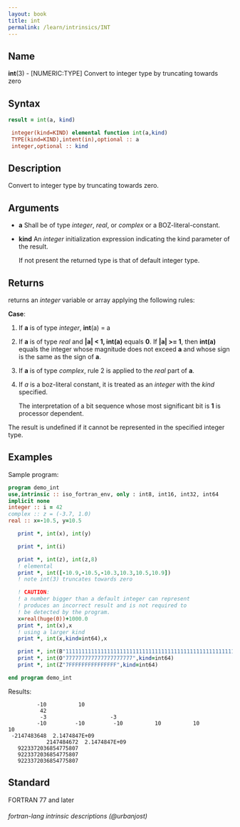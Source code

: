 ```yaml
---
layout: book
title: int
permalink: /learn/intrinsics/INT
---
```

## __Name__

__int__(3) - \[NUMERIC:TYPE\] Convert to integer type by truncating towards zero

## __Syntax__
```fortran
result = int(a, kind)

 integer(kind=KIND) elemental function int(a,kind)
 TYPE(kind=KIND),intent(in),optional :: a
 integer,optional :: kind
```
## __Description__

Convert to integer type by truncating towards zero.

## __Arguments__

  - __a__
    Shall be of type _integer_, _real_, or _complex_ or a BOZ-literal-constant.

  - __kind__
    An _integer_ initialization expression indicating the kind
    parameter of the result.

    If not present the returned type is that of default integer type.

## __Returns__

returns an _integer_ variable or array applying the following rules:

 __Case__:

 1.  If __a__ is of type _integer_, __int__(a) = a

 2.  If __a__ is of type _real_ and __|a| \< 1, int(a)__ equals __0__. If __|a| \>=
     1__, then __int(a)__ equals the integer whose magnitude does not exceed
     __a__ and whose sign is the same as the sign of __a__.

 3.  If __a__ is of type _complex_, rule 2 is applied to the _real_ part of __a__.

 4.  If _a_ is a boz-literal constant, it is treated as an _integer_
     with the _kind_ specified.

     The interpretation of a bit sequence whose most significant bit is
     __1__ is processor dependent.

The result is undefined if it cannot be represented in the specified integer type.

## __Examples__

Sample program:

```fortran
program demo_int
use,intrinsic :: iso_fortran_env, only : int8, int16, int32, int64
implicit none
integer :: i = 42 
complex :: z = (-3.7, 1.0)
real :: x=-10.5, y=10.5

   print *, int(x), int(y)

   print *, int(i)

   print *, int(z), int(z,8)
   ! elemental
   print *, int([-10.9,-10.5,-10.3,10.3,10.5,10.9])
   ! note int(3) truncates towards zero

   ! CAUTION:
   ! a number bigger than a default integer can represent
   ! produces an incorrect result and is not required to
   ! be detected by the program. 
   x=real(huge(0))+1000.0
   print *, int(x),x
   ! using a larger kind
   print *, int(x,kind=int64),x

   print *, int(B"111111111111111111111111111111111111111111111111111111111111111",kind=int64)
   print *, int(O"777777777777777777777",kind=int64)
   print *, int(Z"7FFFFFFFFFFFFFFF",kind=int64)

end program demo_int
```
  Results:
```text
         -10          10
          42
          -3                    -3
         -10         -10         -10          10          10          10
 -2147483648  2.1474847E+09
            2147484672  2.1474847E+09
   9223372036854775807
   9223372036854775807
   9223372036854775807
```
## __Standard__

FORTRAN 77 and later

###### fortran-lang intrinsic descriptions (@urbanjost)

